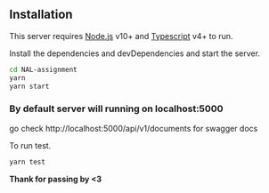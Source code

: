 
## Installation

This server requires [Node.js](https://nodejs.org/) v10+ and [Typescript](https://www.typescriptlang.org/) v4+ to run.

Install the dependencies and devDependencies and start the server.

```sh
cd NAL-assignment
yarn
yarn start
```

### By default server will running on localhost:5000
go check http://localhost:5000/api/v1/documents for swagger docs

To run test.

```sh
yarn test
```

**Thank for passing by <3**